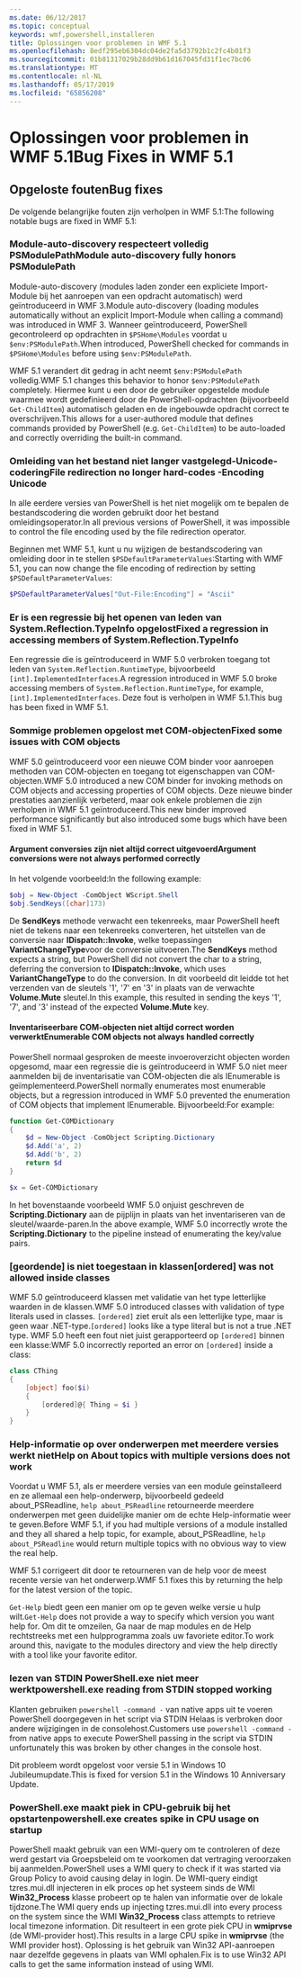 ```yaml
---
ms.date: 06/12/2017
ms.topic: conceptual
keywords: wmf,powershell,installeren
title: Oplossingen voor problemen in WMF 5.1
ms.openlocfilehash: 8edf295eb6304dc04de2fa5d3792b1c2fc4b01f3
ms.sourcegitcommit: 01b81317029b28dd9b61d167045fd31f1ec7bc06
ms.translationtype: MT
ms.contentlocale: nl-NL
ms.lasthandoff: 05/17/2019
ms.locfileid: "65856208"
---
```

# <a name="bug-fixes-in-wmf-51"></a><span data-ttu-id="4c38b-103">Oplossingen voor problemen in WMF 5.1</span><span class="sxs-lookup"><span data-stu-id="4c38b-103">Bug Fixes in WMF 5.1</span></span>

## <a name="bug-fixes"></a><span data-ttu-id="4c38b-104">Opgeloste fouten</span><span class="sxs-lookup"><span data-stu-id="4c38b-104">Bug fixes</span></span>

<span data-ttu-id="4c38b-105">De volgende belangrijke fouten zijn verholpen in WMF 5.1:</span><span class="sxs-lookup"><span data-stu-id="4c38b-105">The following notable bugs are fixed in WMF 5.1:</span></span>

### <a name="module-auto-discovery-fully-honors-psmodulepath"></a><span data-ttu-id="4c38b-106">Module-auto-discovery respecteert volledig PSModulePath</span><span class="sxs-lookup"><span data-stu-id="4c38b-106">Module auto-discovery fully honors PSModulePath</span></span>

<span data-ttu-id="4c38b-107">Module-auto-discovery (modules laden zonder een expliciete Import-Module bij het aanroepen van een opdracht automatisch) werd geïntroduceerd in WMF 3.</span><span class="sxs-lookup"><span data-stu-id="4c38b-107">Module auto-discovery (loading modules automatically without an explicit Import-Module when calling a command) was introduced in WMF 3.</span></span> <span data-ttu-id="4c38b-108">Wanneer geïntroduceerd, PowerShell gecontroleerd op opdrachten in `$PSHome\Modules` voordat u `$env:PSModulePath`.</span><span class="sxs-lookup"><span data-stu-id="4c38b-108">When introduced, PowerShell checked for commands in `$PSHome\Modules` before using `$env:PSModulePath`.</span></span>

<span data-ttu-id="4c38b-109">WMF 5.1 verandert dit gedrag in acht neemt `$env:PSModulePath` volledig.</span><span class="sxs-lookup"><span data-stu-id="4c38b-109">WMF 5.1 changes this behavior to honor `$env:PSModulePath` completely.</span></span> <span data-ttu-id="4c38b-110">Hiermee kunt u een door de gebruiker opgestelde module waarmee wordt gedefinieerd door de PowerShell-opdrachten (bijvoorbeeld `Get-ChildItem`) automatisch geladen en de ingebouwde opdracht correct te overschrijven.</span><span class="sxs-lookup"><span data-stu-id="4c38b-110">This allows for a user-authored module that defines commands provided by PowerShell (e.g. `Get-ChildItem`) to be auto-loaded and correctly overriding the built-in command.</span></span>

### <a name="file-redirection-no-longer-hard-codes--encoding-unicode"></a><span data-ttu-id="4c38b-111">Omleiding van het bestand niet langer vastgelegd-Unicode-codering</span><span class="sxs-lookup"><span data-stu-id="4c38b-111">File redirection no longer hard-codes -Encoding Unicode</span></span>

<span data-ttu-id="4c38b-112">In alle eerdere versies van PowerShell is het niet mogelijk om te bepalen de bestandscodering die worden gebruikt door het bestand omleidingsoperator.</span><span class="sxs-lookup"><span data-stu-id="4c38b-112">In all previous versions of PowerShell, it was impossible to control the file encoding used by the file redirection operator.</span></span>

<span data-ttu-id="4c38b-113">Beginnen met WMF 5.1, kunt u nu wijzigen de bestandscodering van omleiding door in te stellen `$PSDefaultParameterValues`:</span><span class="sxs-lookup"><span data-stu-id="4c38b-113">Starting with WMF 5.1, you can now change the file encoding of redirection by setting `$PSDefaultParameterValues`:</span></span>

```powershell
$PSDefaultParameterValues["Out-File:Encoding"] = "Ascii"
```

### <a name="fixed-a-regression-in-accessing-members-of-systemreflectiontypeinfo"></a><span data-ttu-id="4c38b-114">Er is een regressie bij het openen van leden van System.Reflection.TypeInfo opgelost</span><span class="sxs-lookup"><span data-stu-id="4c38b-114">Fixed a regression in accessing members of System.Reflection.TypeInfo</span></span>

<span data-ttu-id="4c38b-115">Een regressie die is geïntroduceerd in WMF 5.0 verbroken toegang tot leden van `System.Reflection.RuntimeType`, bijvoorbeeld `[int].ImplementedInterfaces`.</span><span class="sxs-lookup"><span data-stu-id="4c38b-115">A regression introduced in WMF 5.0 broke accessing members of `System.Reflection.RuntimeType`, for example, `[int].ImplementedInterfaces`.</span></span> <span data-ttu-id="4c38b-116">Deze fout is verholpen in WMF 5.1.</span><span class="sxs-lookup"><span data-stu-id="4c38b-116">This bug has been fixed in WMF 5.1.</span></span>

### <a name="fixed-some-issues-with-com-objects"></a><span data-ttu-id="4c38b-117">Sommige problemen opgelost met COM-objecten</span><span class="sxs-lookup"><span data-stu-id="4c38b-117">Fixed some issues with COM objects</span></span>

<span data-ttu-id="4c38b-118">WMF 5.0 geïntroduceerd voor een nieuwe COM binder voor aanroepen methoden van COM-objecten en toegang tot eigenschappen van COM-objecten.</span><span class="sxs-lookup"><span data-stu-id="4c38b-118">WMF 5.0 introduced a new COM binder for invoking methods on COM objects and accessing properties of COM objects.</span></span> <span data-ttu-id="4c38b-119">Deze nieuwe binder prestaties aanzienlijk verbeterd, maar ook enkele problemen die zijn verholpen in WMF 5.1 geïntroduceerd.</span><span class="sxs-lookup"><span data-stu-id="4c38b-119">This new binder improved performance significantly but also introduced some bugs which have been fixed in WMF 5.1.</span></span>

#### <a name="argument-conversions-were-not-always-performed-correctly"></a><span data-ttu-id="4c38b-120">Argument conversies zijn niet altijd correct uitgevoerd</span><span class="sxs-lookup"><span data-stu-id="4c38b-120">Argument conversions were not always performed correctly</span></span>

<span data-ttu-id="4c38b-121">In het volgende voorbeeld:</span><span class="sxs-lookup"><span data-stu-id="4c38b-121">In the following example:</span></span>

```powershell
$obj = New-Object -ComObject WScript.Shell
$obj.SendKeys([char]173)
```

<span data-ttu-id="4c38b-122">De **SendKeys** methode verwacht een tekenreeks, maar PowerShell heeft niet de tekens naar een tekenreeks converteren, het uitstellen van de conversie naar **IDispatch::Invoke**, welke toepassingen **VariantChangeType**voor de conversie uitvoeren.</span><span class="sxs-lookup"><span data-stu-id="4c38b-122">The **SendKeys** method expects a string, but PowerShell did not convert the char to a string, deferring the conversion to **IDispatch::Invoke**, which uses **VariantChangeType** to do the conversion.</span></span> <span data-ttu-id="4c38b-123">In dit voorbeeld dit leidde tot het verzenden van de sleutels '1', '7' en '3' in plaats van de verwachte **Volume.Mute** sleutel.</span><span class="sxs-lookup"><span data-stu-id="4c38b-123">In this example, this resulted in sending the keys '1', '7', and '3' instead of the expected **Volume.Mute** key.</span></span>

#### <a name="enumerable-com-objects-not-always-handled-correctly"></a><span data-ttu-id="4c38b-124">Inventariseerbare COM-objecten niet altijd correct worden verwerkt</span><span class="sxs-lookup"><span data-stu-id="4c38b-124">Enumerable COM objects not always handled correctly</span></span>

<span data-ttu-id="4c38b-125">PowerShell normaal gesproken de meeste invoeroverzicht objecten worden opgesomd, maar een regressie die is geïntroduceerd in WMF 5.0 niet meer aanmelden bij de inventarisatie van COM-objecten die als IEnumerable is geïmplementeerd.</span><span class="sxs-lookup"><span data-stu-id="4c38b-125">PowerShell normally enumerates most enumerable objects, but a regression introduced in WMF 5.0 prevented the enumeration of COM objects that implement IEnumerable.</span></span> <span data-ttu-id="4c38b-126">Bijvoorbeeld:</span><span class="sxs-lookup"><span data-stu-id="4c38b-126">For example:</span></span>

```powershell
function Get-COMDictionary
{
    $d = New-Object -ComObject Scripting.Dictionary
    $d.Add('a', 2)
    $d.Add('b', 2)
    return $d
}

$x = Get-COMDictionary
```

<span data-ttu-id="4c38b-127">In het bovenstaande voorbeeld WMF 5.0 onjuist geschreven de **Scripting.Dictionary** aan de pijplijn in plaats van het inventariseren van de sleutel/waarde-paren.</span><span class="sxs-lookup"><span data-stu-id="4c38b-127">In the above example, WMF 5.0 incorrectly wrote the **Scripting.Dictionary** to the pipeline instead of enumerating the key/value pairs.</span></span>

### <a name="ordered-was-not-allowed-inside-classes"></a><span data-ttu-id="4c38b-128">[geordende] is niet toegestaan in klassen</span><span class="sxs-lookup"><span data-stu-id="4c38b-128">[ordered] was not allowed inside classes</span></span>

<span data-ttu-id="4c38b-129">WMF 5.0 geïntroduceerd klassen met validatie van het type letterlijke waarden in de klassen.</span><span class="sxs-lookup"><span data-stu-id="4c38b-129">WMF 5.0 introduced classes with validation of type literals used in classes.</span></span> <span data-ttu-id="4c38b-130">`[ordered]` ziet eruit als een letterlijke type, maar is geen waar .NET-type.</span><span class="sxs-lookup"><span data-stu-id="4c38b-130">`[ordered]` looks like a type literal but is not a true .NET type.</span></span> <span data-ttu-id="4c38b-131">WMF 5.0 heeft een fout niet juist gerapporteerd op `[ordered]` binnen een klasse:</span><span class="sxs-lookup"><span data-stu-id="4c38b-131">WMF 5.0 incorrectly reported an error on `[ordered]` inside a class:</span></span>

```powershell
class CThing
{
    [object] foo($i)
    {
        [ordered]@{ Thing = $i }
    }
}
```

### <a name="help-on-about-topics-with-multiple-versions-does-not-work"></a><span data-ttu-id="4c38b-132">Help-informatie op over onderwerpen met meerdere versies werkt niet</span><span class="sxs-lookup"><span data-stu-id="4c38b-132">Help on About topics with multiple versions does not work</span></span>

<span data-ttu-id="4c38b-133">Voordat u WMF 5.1, als er meerdere versies van een module geïnstalleerd en ze allemaal een help-onderwerp, bijvoorbeeld gedeeld about_PSReadline, `help about_PSReadline` retourneerde meerdere onderwerpen met geen duidelijke manier om de echte Help-informatie weer te geven.</span><span class="sxs-lookup"><span data-stu-id="4c38b-133">Before WMF 5.1, if you had multiple versions of a module installed and they all shared a help topic, for example, about_PSReadline, `help about_PSReadline` would return multiple topics with no obvious way to view the real help.</span></span>

<span data-ttu-id="4c38b-134">WMF 5.1 corrigeert dit door te retourneren van de help voor de meest recente versie van het onderwerp.</span><span class="sxs-lookup"><span data-stu-id="4c38b-134">WMF 5.1 fixes this by returning the help for the latest version of the topic.</span></span>

<span data-ttu-id="4c38b-135">`Get-Help` biedt geen een manier om op te geven welke versie u hulp wilt.</span><span class="sxs-lookup"><span data-stu-id="4c38b-135">`Get-Help` does not provide a way to specify which version you want help for.</span></span> <span data-ttu-id="4c38b-136">Om dit te omzeilen, Ga naar de map modules en de Help rechtstreeks met een hulpprogramma zoals uw favoriete editor.</span><span class="sxs-lookup"><span data-stu-id="4c38b-136">To work around this, navigate to the modules directory and view the help directly with a tool like your favorite editor.</span></span>

### <a name="powershellexe-reading-from-stdin-stopped-working"></a><span data-ttu-id="4c38b-137">lezen van STDIN PowerShell.exe niet meer werkt</span><span class="sxs-lookup"><span data-stu-id="4c38b-137">powershell.exe reading from STDIN stopped working</span></span>

<span data-ttu-id="4c38b-138">Klanten gebruiken `powershell -command -` van native apps uit te voeren PowerShell doorgegeven in het script via STDIN Helaas is verbroken door andere wijzigingen in de consolehost.</span><span class="sxs-lookup"><span data-stu-id="4c38b-138">Customers use `powershell -command -` from native apps to execute PowerShell passing in the script via STDIN unfortunately this was broken by other changes in the console host.</span></span>

<span data-ttu-id="4c38b-139">Dit probleem wordt opgelost voor versie 5.1 in Windows 10 Jubileumupdate.</span><span class="sxs-lookup"><span data-stu-id="4c38b-139">This is fixed for version 5.1 in the Windows 10 Anniversary Update.</span></span>

### <a name="powershellexe-creates-spike-in-cpu-usage-on-startup"></a><span data-ttu-id="4c38b-140">PowerShell.exe maakt piek in CPU-gebruik bij het opstarten</span><span class="sxs-lookup"><span data-stu-id="4c38b-140">powershell.exe creates spike in CPU usage on startup</span></span>

<span data-ttu-id="4c38b-141">PowerShell maakt gebruik van een WMI-query om te controleren of deze werd gestart via Groepsbeleid om te voorkomen dat vertraging veroorzaken bij aanmelden.</span><span class="sxs-lookup"><span data-stu-id="4c38b-141">PowerShell uses a WMI query to check if it was started via Group Policy to avoid causing delay in login.</span></span> <span data-ttu-id="4c38b-142">De WMI-query eindigt tzres.mui.dll injecteren in elk proces op het systeem sinds de WMI **Win32_Process** klasse probeert op te halen van informatie over de lokale tijdzone.</span><span class="sxs-lookup"><span data-stu-id="4c38b-142">The WMI query ends up injecting tzres.mui.dll into every process on the system since the WMI **Win32_Process** class attempts to retrieve local timezone information.</span></span> <span data-ttu-id="4c38b-143">Dit resulteert in een grote piek CPU in **wmiprvse** (de WMI-provider host).</span><span class="sxs-lookup"><span data-stu-id="4c38b-143">This results in a large CPU spike in **wmiprvse** (the WMI provider host).</span></span> <span data-ttu-id="4c38b-144">Oplossing is het gebruik van Win32 API-aanroepen naar dezelfde gegevens in plaats van WMI ophalen.</span><span class="sxs-lookup"><span data-stu-id="4c38b-144">Fix is to use Win32 API calls to get the same information instead of using WMI.</span></span>
